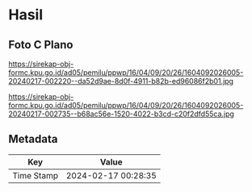 # Hasil

## Foto C Plano

https://sirekap-obj-formc.kpu.go.id/ad05/pemilu/ppwp/16/04/09/20/26/1604092026005-20240217-002220--da52d9ae-8d0f-4911-b82b-ed96086f2b01.jpg

https://sirekap-obj-formc.kpu.go.id/ad05/pemilu/ppwp/16/04/09/20/26/1604092026005-20240217-002735--b68ac56e-1520-4022-b3cd-c20f2dfd55ca.jpg


## Metadata

| Key        | Value               |
| ---------- | ------------------- |
| Time Stamp | 2024-02-17 00:28:35 |



